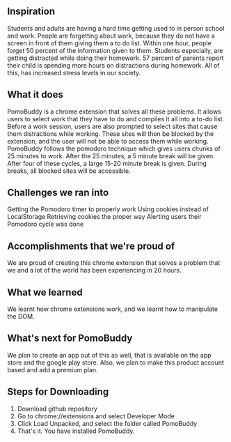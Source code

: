 ## Inspiration
Students and adults are having a hard time getting used to in person school and work. People are forgetting about work, because they do not have a screen in front of them giving them a to do list. Within one hour, people forget 50 percent of the information given to them. Students especially, are getting distracted while doing their homework. 57 percent of parents report their child is spending more hours on distractions during homework. All of this, has increased stress levels in our society. 

## What it does
PomoBuddy is a chrome extension that solves all these problems. It allows users to select work that they have to do and compiles it all into a to-do list. Before a work session, users are also prompted to select sites that cause them distractions while working. These sites will then be blocked by the extension, and the user will not be able to access them while working. PomoBuddy follows the pomodoro technique which gives users chunks of 25 minutes to work. After the 25 minutes, a 5 minute break will be given. After four of these cycles, a large 15-20 minute break is given. During breaks, all blocked sites will be accessible. 

## Challenges we ran into
Getting the Pomodoro timer to properly work
Using cookies instead of LocalStorage
Retrieving cookies the proper way
Alerting users their Pomodoro cycle was done

## Accomplishments that we're proud of
We are proud of creating this chrome extension that solves a problem that we and a lot of the world has been experiencing in 20 hours. 

## What we learned
We learnt how chrome extensions work, and we learnt how to manipulate the DOM. 

## What's next for PomoBuddy
We plan to create an app out of this as well, that is available on the app store and the google play store. Also, we plan to make this product account based and add a premium plan.

## Steps for Downloading

1. Download github repository
2. Go to chrome://extensions and select Developer Mode
3. Click Load Unpacked, and select the folder called PomoBuddy
4. That's it. You have installed PomoBuddy. 
